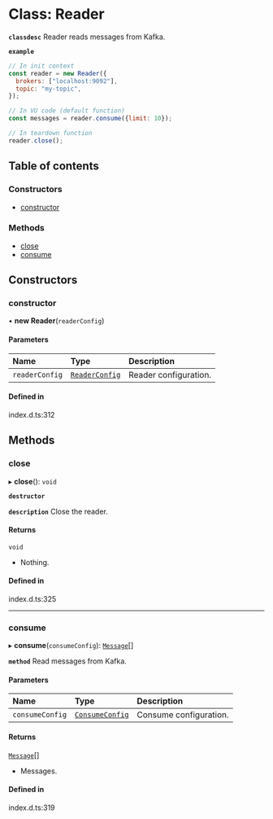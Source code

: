 # Class: Reader

**`classdesc`** Reader reads messages from Kafka.

**`example`**

```javascript
// In init context
const reader = new Reader({
  brokers: ["localhost:9092"],
  topic: "my-topic",
});

// In VU code (default function)
const messages = reader.consume({limit: 10});

// In teardown function
reader.close();
```

## Table of contents

### Constructors

- [constructor](Reader.md#constructor)

### Methods

- [close](Reader.md#close)
- [consume](Reader.md#consume)

## Constructors

### constructor

• **new Reader**(`readerConfig`)

#### Parameters

| Name | Type | Description |
| :------ | :------ | :------ |
| `readerConfig` | [`ReaderConfig`](../interfaces/ReaderConfig.md) | Reader configuration. |

#### Defined in

index.d.ts:312

## Methods

### close

▸ **close**(): `void`

**`destructor`**

**`description`** Close the reader.

#### Returns

`void`

- Nothing.

#### Defined in

index.d.ts:325

___

### consume

▸ **consume**(`consumeConfig`): [`Message`](../interfaces/Message.md)[]

**`method`**
Read messages from Kafka.

#### Parameters

| Name | Type | Description |
| :------ | :------ | :------ |
| `consumeConfig` | [`ConsumeConfig`](../interfaces/ConsumeConfig.md) | Consume configuration. |

#### Returns

[`Message`](../interfaces/Message.md)[]

- Messages.

#### Defined in

index.d.ts:319
